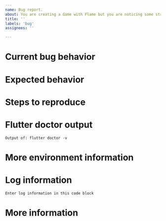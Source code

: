 ```yaml
---
name: Bug report.
about: You are creating a Game with Flame but you are noticing some strange behavior, that it throws an unexpected exception, or that it is not working according to the specifications.
title: ''
labels: 'bug'
assignees: ''

---
```



<!-- When reporting a bug, please read this complete template and fill all the questions in order to get a better response -->

# Current bug behavior
<!-- What is the current behavior that you see? -->

# Expected behavior
<!-- What behavior did you expect? -->

# Steps to reproduce
<!-- This one is very important, please be very precise in how we can reproduce this bug -->
<!-- If possible please report steps based on the example from this plugin! -->
<!-- If you can make a minimal reproducible example it is incredibly helpful, the simplest way is to share a link to https://zapp.run, you can start from https://zapp.run/edit/flame where all dependencies are already set up. -->

# Flutter doctor output
<!-- Execute in a terminal and put output into code block below -->
```
Output of: flutter doctor -v
```

# More environment information
<!--
Create a list of more environment information, like:
* Flame version: 1.0.0
* Platform affected: android, ios, web
* Platform version affected: android 9, ios 13
-->

# Log information
<!-- If you have any debug / error logging, please fill it here within the code block below -->
```
Enter log information in this code block
```

# More information
<!-- Do you have any other useful information about this bug report? Please write it down here -->
<!-- Possible helpful information: references to other sites/repositories -->
<!-- Are you interested in working on a PR for this? -->
